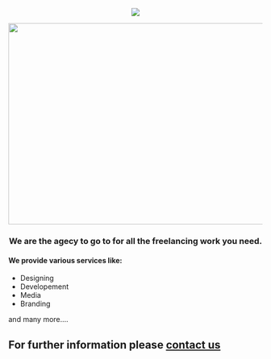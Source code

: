 <div align="center">
  <a href="https://www.codesignagency.in">
<p>
<img align="center"  src="https://readme-typing-svg.herokuapp.com?font=Silkscreen&color=%2336BCF7&size=40&center=true&vCenter=true&width=1000&lines=Hey+there+:);Looking+for+freelancers+/+developers?;+Well+you've+found+the+right+place.(https://readme-typing-svg.demolab.com?font=Silkscreen&size=30&duration=4000&pause=400&color=1EFFB9&width=800&lines=Hey+there+%3A);Looking+for+developers+%2F+freelancers%3F;Well+you've+found+the+right+spot!;Well+then%2C+what+are+you+waiting+for+%3F;Contact+us+now+!" />
</p>
  </a>
<img class="img-hero" src="https://user-images.githubusercontent.com/90183587/195395706-e698fcd8-83b9-4b2b-a0aa-961010c84a3b.gif" height="400px" width="700px"/>


<h3 >We are the agecy to go to for all the freelancing work you need.</h3></div>
<h4>We provide various services like: </h4>
<ul>
 <li>Designing</li>
<li>Developement</li>
<li>Media</li>
<li>Branding</li>
</ul><span>and many more....</span>
<h2>For further information please <a href="mailto:developers.codesign@gmail.com">contact us</a></h2>
<!--

**Here are some ideas to get you started:**

🙋‍♀️ A short introduction - what is your organization all about?
🌈 Contribution guidelines - how can the community get involved?
👩‍💻 Useful resources - where can the community find your docs? Is there anything else the community should know?
🍿 Fun facts - what does your team eat for breakfast?
🧙 Remember, you can do mighty things with the power of [Markdown](https://docs.github.com/github/writing-on-github/getting-started-with-writing-and-formatting-on-github/basic-writing-and-formatting-syntax)
-->
